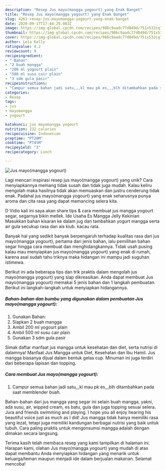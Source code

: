 ```yaml
---
description: "Resep Jus mayo(mangga yogourt) yang Enak Banget"
title: "Resep Jus mayo(mangga yogourt) yang Enak Banget"
slug: 4261-resep-jus-mayomangga-yogourt-yang-enak-banget
date: 2020-09-17T17:44:29.083Z
image: https://img-global.cpcdn.com/recipes/986c9aadc77d049d/751x532cq70/jus-mayomangga-yogourt-foto-resep-utama.jpg
thumbnail: https://img-global.cpcdn.com/recipes/986c9aadc77d049d/751x532cq70/jus-mayomangga-yogourt-foto-resep-utama.jpg
cover: https://img-global.cpcdn.com/recipes/986c9aadc77d049d/751x532cq70/jus-mayomangga-yogourt-foto-resep-utama.jpg
author: Lela Kelly
ratingvalue: 4.2
reviewcount: 9
recipeingredient:
- " Bahan"
- "2 buah mangga"
- "200 ml yogourt plain"
- "500 ml susu cair plain"
- "3 sdm gula pasir"
recipeinstructions:
- "Campur semua bahan jadi satu,,,kl mau pk es,,,blh ditambahkan pada saat memblender buah."
categories:
- Resep
tags:
- jus
- mayomangga
- yogourt

katakunci: jus mayomangga yogourt 
nutrition: 232 calories
recipecuisine: Indonesian
preptime: "PT20M"
cooktime: "PT45M"
recipeyield: "3"
recipecategory: Lunch

---
```



![Jus mayo(mangga yogourt)](https://img-global.cpcdn.com/recipes/986c9aadc77d049d/751x532cq70/jus-mayomangga-yogourt-foto-resep-utama.jpg)

Lagi mencari inspirasi resep jus mayo(mangga yogourt) yang unik? Cara menyiapkannya memang tidak susah dan tidak juga mudah. Kalau keliru mengolah maka hasilnya tidak akan memuaskan dan justru cenderung tidak enak. Padahal jus mayo(mangga yogourt) yang enak seharusnya punya aroma dan cita rasa yang dapat memancing selera kita.

D Vidio kali ini saya akan share tips &amp; cara membuat jus mangga yogourt segar, segarnya bikin mellek. Ide Usaha Es Mangga Jelly Kekinian Masukkan bahan kisaran ke dalam jug dan tambahkan yogurt mangga serta air gula secukup rasa dan ais kiub. kacau rata.

Banyak hal yang sedikit banyak berpengaruh terhadap kualitas rasa dari jus mayo(mangga yogourt), pertama dari jenis bahan, lalu pemilihan bahan segar hingga cara membuat dan menghidangkannya. Tidak usah pusing kalau mau menyiapkan jus mayo(mangga yogourt) yang enak di rumah, karena asal sudah tahu triknya maka hidangan ini mampu jadi suguhan istimewa.


Berikut ini ada beberapa tips dan trik praktis dalam mengolah jus mayo(mangga yogourt) yang siap dikreasikan. Anda dapat membuat Jus mayo(mangga yogourt) memakai 5 jenis bahan dan 1 langkah pembuatan. Berikut ini langkah-langkah untuk menyiapkan hidangannya.

<!--inarticleads1-->

##### Bahan-bahan dan bumbu yang digunakan dalam pembuatan Jus mayo(mangga yogourt):

1. Gunakan  Bahan:
1. Siapkan 2 buah mangga
1. Ambil 200 ml yogourt plain
1. Ambil 500 ml susu cair plain
1. Gunakan 3 sdm gula pasir


Simak daftar manfaat jus mangga untuk kesehatan dan diet, serta nutrisi di dalamnya! Manfaat Jus Mangga untuk Diet, Kesehatan dan Ibu Hamil. Jus mangga biasanya dijual dalam bentuk gelas cup. Minuman ini juga terdiri dari beberapa lapisan dan topping. 

<!--inarticleads2-->

##### Cara membuat Jus mayo(mangga yogourt):

1. Campur semua bahan jadi satu,,,kl mau pk es,,,blh ditambahkan pada saat memblender buah.


Bahan-bahan dari jus mangga yang segar ini selain buah mangga, yakni, ada susu, air, wipped cream, es batu, gula dan juga topping sesuai selera. Jura and friends swimming and playing. I hope you all enjoy hearing his beautiful voice just as much as I did! Jus mangga tidak hanya memiliki rasa yang lezat, tetapi juga memiliki kandungan berbagai nutrisi yang baik untuk tubuh. Cara paling praktis untuk mengonsumsi mangga adalah dengan dimakan secara langsung. 

Terima kasih telah membaca resep yang kami tampilkan di halaman ini. Harapan kami, olahan Jus mayo(mangga yogourt) yang mudah di atas dapat membantu Anda menyiapkan hidangan yang menarik untuk keluarga/teman maupun menjadi ide dalam berjualan makanan. Selamat mencoba!
